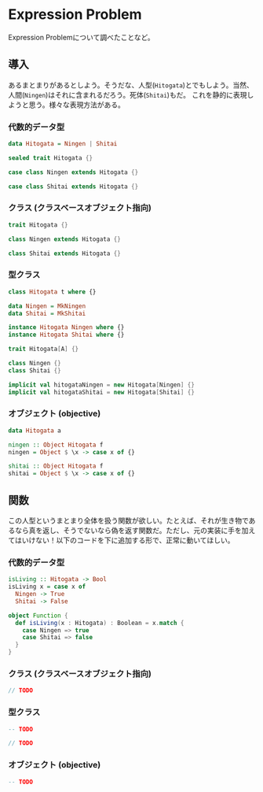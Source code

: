 # Expression Problem

Expression Problemについて調べたことなど。

## 導入

あるまとまりがあるとしよう。そうだな、人型(`Hitogata`)とでもしよう。当然、人間(`Ningen`)はそれに含まれるだろう。死体(`Shitai`)もだ。
これを静的に表現しようと思う。様々な表現方法がある。

### 代数的データ型

```haskell
data Hitogata = Ningen | Shitai
```

```scala
sealed trait Hitogata {}

case class Ningen extends Hitogata {}

case class Shitai extends Hitogata {}
```

### クラス (クラスベースオブジェクト指向)

```scala
trait Hitogata {}

class Ningen extends Hitogata {}

class Shitai extends Hitogata {}
```

### 型クラス

```haskell
class Hitogata t where {}

data Ningen = MkNingen
data Shitai = MkShitai

instance Hitogata Ningen where {}
instance Hitogata Shitai where {}
```

```scala
trait Hitogata[A] {}

class Ningen {}
class Shitai {}

implicit val hitogataNingen = new Hitogata[Ningen] {}
implicit val hitogataShitai = new Hitogata[Shitai] {}
```

### オブジェクト (objective)

```haskell
data Hitogata a

ningen :: Object Hitogata f
ningen = Object $ \x -> case x of {}

shitai :: Object Hitogata f
shitai = Object $ \x -> case x of {}
```

## 関数

この人型というまとまり全体を扱う関数が欲しい。たとえば、それが生き物であるなら真を返し、そうでないなら偽を返す関数だ。ただし、元の実装に手を加えてはいけない！以下のコードを下に追加する形で、正常に動いてほしい。

### 代数的データ型

```haskell
isLiving :: Hitogata -> Bool
isLiving x = case x of
  Ningen -> True
  Shitai -> False
```

```scala
object Function {
  def isLiving(x : Hitogata) : Boolean = x.match {
    case Ningen => true
    case Shitai => false
  }
}
```

### クラス (クラスベースオブジェクト指向)

```scala
// TODO
```

### 型クラス

```haskell
-- TODO
```

```scala
// TODO
```

### オブジェクト (objective)

```haskell
-- TODO
```
